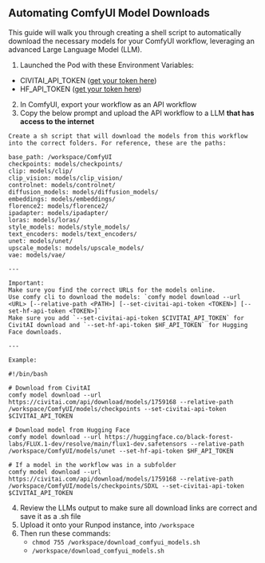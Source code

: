 ## Automating ComfyUI Model Downloads

This guide will walk you through creating a shell script to automatically download the necessary models for your ComfyUI workflow, leveraging an advanced Large Language Model (LLM).

1. Launched the Pod with these Environment Variables:
  - CIVITAI_API_TOKEN ([get your token here](https://civitai.com/user/account))
  - HF_API_TOKEN ([get your token here](https://huggingface.co/settings/tokens))
2. In ComfyUI, export your workflow as an API workflow
3. Copy the below prompt and upload the API workflow to a LLM **that has access to the internet**
```
Create a sh script that will download the models from this workflow into the correct folders. For reference, these are the paths:

base_path: /workspace/ComfyUI
checkpoints: models/checkpoints/
clip: models/clip/
clip_vision: models/clip_vision/
controlnet: models/controlnet/
diffusion_models: models/diffusion_models/
embeddings: models/embeddings/
florence2: models/florence2/
ipadapter: models/ipadapter/
loras: models/loras/
style_models: models/style_models/
text_encoders: models/text_encoders/
unet: models/unet/
upscale_models: models/upscale_models/
vae: models/vae/

---

Important:
Make sure you find the correct URLs for the models online.
Use comfy cli to download the models: `comfy model download --url <URL> [--relative-path <PATH>] [--set-civitai-api-token <TOKEN>] [--set-hf-api-token <TOKEN>]`
Make sure you add `--set-civitai-api-token $CIVITAI_API_TOKEN` for CivitAI download and `--set-hf-api-token $HF_API_TOKEN` for Hugging Face downloads.

---

Example:

#!/bin/bash

# Download from CivitAI
comfy model download --url https://civitai.com/api/download/models/1759168 --relative-path /workspace/ComfyUI/models/checkpoints --set-civitai-api-token $CIVITAI_API_TOKEN

# Download model from Hugging Face
comfy model download --url https://huggingface.co/black-forest-labs/FLUX.1-dev/resolve/main/flux1-dev.safetensors --relative-path /workspace/ComfyUI/models/unet --set-hf-api-token $HF_API_TOKEN

# If a model in the workflow was in a subfolder
comfy model download --url https://civitai.com/api/download/models/1759168 --relative-path /workspace/ComfyUI/models/checkpoints/SDXL --set-civitai-api-token $CIVITAI_API_TOKEN

```
4. Review the LLMs output to make sure all download links are correct and save it as a .sh file
5. Upload it onto your Runpod instance, into `/workspace`
6. Then run these commands:
   - `chmod 755 /workspace/download_comfyui_models.sh`
   - `/workspace/download_comfyui_models.sh`
